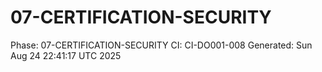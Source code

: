 # 07-CERTIFICATION-SECURITY
Phase: 07-CERTIFICATION-SECURITY
CI: CI-DO001-008
Generated: Sun Aug 24 22:41:17 UTC 2025
